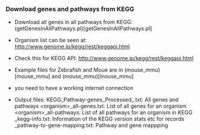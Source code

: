 ### Download genes and pathways from KEGG

* Download all genes in all pathways from KEGG: (getGenesInAllPathways.pl)[getGenesInAllPathways.pl]

* Organism list can be seen at: http://www.genome.jp/kegg/rest/keggapi.html

* Check this for KEGG API: http://www.genome.jp/kegg/rest/keggapi.html

* Example files for Zebrafish and Moue are in (mouse_mmu)[mouse_mmu] and (mouse_mmu)[mouse_mmu] 

* you need to have a working internet connection

* Output files:
  KEGG_Pathway-genes_Processed_<organism>.txt: All genes and pathways
  \<organism\>_all-genes.txt: List of all genes for an organism
  \<organism\>_all-pathways: List of all pathways for an organism in KEGG
  <organism>_kegg-info.txt: Information of the KEGG version stats etc for records
  <organism>_pathway-to-gene-mapping.txt: Pathway and gene mappping              




